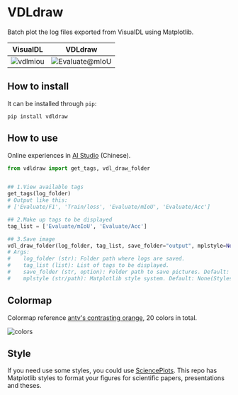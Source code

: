# VDLdraw

Batch plot the log files exported from VisualDL using Matplotlib.

|                           VisualDL                           |                           VDLdraw                            |
| :----------------------------------------------------------: | :----------------------------------------------------------: |
| ![vdlmiou](https://user-images.githubusercontent.com/71769312/150273335-ef849dd6-a47f-4972-90b5-d917c24419dd.png) | ![Evaluate@mIoU](https://user-images.githubusercontent.com/71769312/150273323-4fbfb5c7-1353-4c05-b386-dc61db741eda.png) |

## How to install

It can be installed through `pip`:

```shell
pip install vdldraw
```

## How to use

Online experiences in [AI Studio](https://aistudio.baidu.com/aistudio/projectdetail/3414078) (Chinese).

```python
from vdldraw import get_tags, vdl_draw_folder


## 1.View available tags
get_tags(log_folder)
# Output like this:
# ['Evaluate/F1', 'Train/loss', 'Evaluate/mIoU', 'Evaluate/Acc']

## 2.Make up tags to be displayed
tag_list = ['Evaluate/mIoU', 'Evaluate/Acc']

## 3.Save image
vdl_draw_folder(log_folder, tag_list, save_folder="output", mplstyle=None)
# Args:
# 	 log_folder (str): Folder path where logs are saved.
# 	 tag_list (list): List of tags to be displayed.
# 	 save_folder (str, option): Folder path to save pictures. Default: "output".
# 	 mplstyle (str/path): Matplotlib style system. Default: None(Styles defined using VDLdraw).
```

## Colormap

Colormap reference [antv's contrasting orange](https://antv.vision/zh/docs/specification/language/palette#%E5%BC%BA%E5%AF%B9%E6%AF%94%E4%B8%BB%E9%A2%98), 20 colors in total.

![colors](https://user-images.githubusercontent.com/71769312/150271480-bea94bf9-140d-4f0d-839f-4b8022397e62.png)

## Style

If you need use some styles, you could use [SciencePlots](https://github.com/garrettj403/SciencePlots). This repo has Matplotlib styles to format your figures for scientific papers, presentations and theses.
